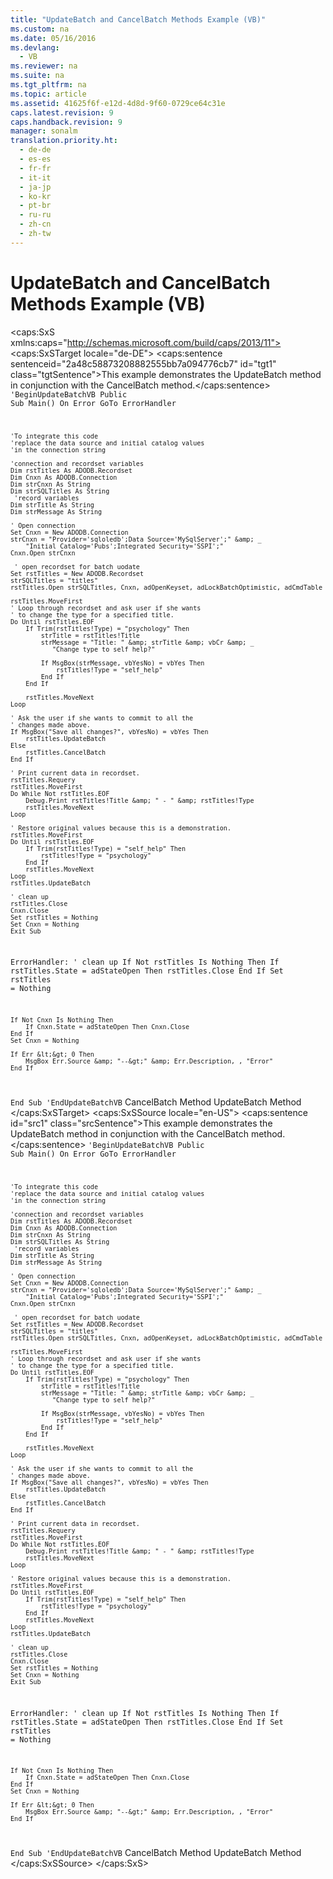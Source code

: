 ```yaml
---
title: "UpdateBatch and CancelBatch Methods Example (VB)"
ms.custom: na
ms.date: 05/16/2016
ms.devlang: 
  - VB
ms.reviewer: na
ms.suite: na
ms.tgt_pltfrm: na
ms.topic: article
ms.assetid: 41625f6f-e12d-4d8d-9f60-0729ce64c31e
caps.latest.revision: 9
caps.handback.revision: 9
manager: sonalm
translation.priority.ht: 
  - de-de
  - es-es
  - fr-fr
  - it-it
  - ja-jp
  - ko-kr
  - pt-br
  - ru-ru
  - zh-cn
  - zh-tw
---
```

# UpdateBatch and CancelBatch Methods Example (VB)
<?xml version="1.0" encoding="utf-8"?>
<caps:SxS xmlns:caps="http://schemas.microsoft.com/build/caps/2013/11">
  <caps:SxSTarget locale="de-DE">
    <developerReferenceWithoutSyntaxDocument xsi:schemaLocation="http://ddue.schemas.microsoft.com/authoring/2003/5 http://dduestorage.blob.core.windows.net/ddueschema/developer.xsd" xmlns="http://ddue.schemas.microsoft.com/authoring/2003/5" xmlns:xlink="http://www.w3.org/1999/xlink" xmlns:xsi="http://www.w3.org/2001/XMLSchema-instance">
      <introduction>
        <para>
          <caps:sentence sentenceid="2a48c58873208882555bb7a094776cb7" id="tgt1" class="tgtSentence">This example demonstrates the <legacyLink xlink:href="23f9314c-b027-4a51-aeae-50caa2977740">UpdateBatch</legacyLink> method in conjunction with the <legacyLink xlink:href="dbdc2574-e44e-4d95-b03d-4a5d9e9adf3c">CancelBatch</legacyLink> method.</caps:sentence>
        </para>
        <code>'BeginUpdateBatchVB
Public Sub Main()
    On Error GoTo ErrorHandler

    'To integrate this code
    'replace the data source and initial catalog values
    'in the connection string

    'connection and recordset variables
    Dim rstTitles As ADODB.Recordset
    Dim Cnxn As ADODB.Connection
    Dim strCnxn As String
    Dim strSQLTitles As String
     'record variables
    Dim strTitle As String
    Dim strMessage As String
    
    ' Open connection
    Set Cnxn = New ADODB.Connection
    strCnxn = "Provider='sqloledb';Data Source='MySqlServer';" &amp; _
        "Initial Catalog='Pubs';Integrated Security='SSPI';"
    Cnxn.Open strCnxn
    
     ' open recordset for batch uodate
    Set rstTitles = New ADODB.Recordset
    strSQLTitles = "titles"
    rstTitles.Open strSQLTitles, Cnxn, adOpenKeyset, adLockBatchOptimistic, adCmdTable
    
    rstTitles.MoveFirst
    ' Loop through recordset and ask user if she wants
    ' to change the type for a specified title.
    Do Until rstTitles.EOF
        If Trim(rstTitles!Type) = "psychology" Then
            strTitle = rstTitles!Title
            strMessage = "Title: " &amp; strTitle &amp; vbCr &amp; _
               "Change type to self help?"
            
            If MsgBox(strMessage, vbYesNo) = vbYes Then
                rstTitles!Type = "self_help"
            End If
        End If
    
        rstTitles.MoveNext
    Loop
    
    ' Ask the user if she wants to commit to all the
    ' changes made above.
    If MsgBox("Save all changes?", vbYesNo) = vbYes Then
        rstTitles.UpdateBatch
    Else
        rstTitles.CancelBatch
    End If
    
    ' Print current data in recordset.
    rstTitles.Requery
    rstTitles.MoveFirst
    Do While Not rstTitles.EOF
        Debug.Print rstTitles!Title &amp; " - " &amp; rstTitles!Type
        rstTitles.MoveNext
    Loop
    
    ' Restore original values because this is a demonstration.
    rstTitles.MoveFirst
    Do Until rstTitles.EOF
        If Trim(rstTitles!Type) = "self_help" Then
            rstTitles!Type = "psychology"
        End If
        rstTitles.MoveNext
    Loop
    rstTitles.UpdateBatch

    ' clean up
    rstTitles.Close
    Cnxn.Close
    Set rstTitles = Nothing
    Set Cnxn = Nothing
    Exit Sub
    
ErrorHandler:
    ' clean up
    If Not rstTitles Is Nothing Then
        If rstTitles.State = adStateOpen Then rstTitles.Close
    End If
    Set rstTitles = Nothing
    
    If Not Cnxn Is Nothing Then
        If Cnxn.State = adStateOpen Then Cnxn.Close
    End If
    Set Cnxn = Nothing
    
    If Err &lt;&gt; 0 Then
        MsgBox Err.Source &amp; "--&gt;" &amp; Err.Description, , "Error"
    End If
End Sub
'EndUpdateBatchVB</code>
      </introduction>
      <relatedTopics>
        <link xlink:href="dbdc2574-e44e-4d95-b03d-4a5d9e9adf3c">CancelBatch Method</link>
        <link xlink:href="23f9314c-b027-4a51-aeae-50caa2977740">UpdateBatch Method</link>
      </relatedTopics>
    </developerReferenceWithoutSyntaxDocument>
  </caps:SxSTarget>
  <caps:SxSSource locale="en-US">
    <developerReferenceWithoutSyntaxDocument xsi:schemaLocation="http://ddue.schemas.microsoft.com/authoring/2003/5 http://dduestorage.blob.core.windows.net/ddueschema/developer.xsd" xmlns="http://ddue.schemas.microsoft.com/authoring/2003/5" xmlns:xlink="http://www.w3.org/1999/xlink" xmlns:xsi="http://www.w3.org/2001/XMLSchema-instance">
      <introduction>
        <para>
          <caps:sentence id="src1" class="srcSentence">This example demonstrates the <legacyLink xlink:href="23f9314c-b027-4a51-aeae-50caa2977740">UpdateBatch</legacyLink> method in conjunction with the <legacyLink xlink:href="dbdc2574-e44e-4d95-b03d-4a5d9e9adf3c">CancelBatch</legacyLink> method.</caps:sentence>
        </para>
        <code>'BeginUpdateBatchVB
Public Sub Main()
    On Error GoTo ErrorHandler

    'To integrate this code
    'replace the data source and initial catalog values
    'in the connection string

    'connection and recordset variables
    Dim rstTitles As ADODB.Recordset
    Dim Cnxn As ADODB.Connection
    Dim strCnxn As String
    Dim strSQLTitles As String
     'record variables
    Dim strTitle As String
    Dim strMessage As String
    
    ' Open connection
    Set Cnxn = New ADODB.Connection
    strCnxn = "Provider='sqloledb';Data Source='MySqlServer';" &amp; _
        "Initial Catalog='Pubs';Integrated Security='SSPI';"
    Cnxn.Open strCnxn
    
     ' open recordset for batch uodate
    Set rstTitles = New ADODB.Recordset
    strSQLTitles = "titles"
    rstTitles.Open strSQLTitles, Cnxn, adOpenKeyset, adLockBatchOptimistic, adCmdTable
    
    rstTitles.MoveFirst
    ' Loop through recordset and ask user if she wants
    ' to change the type for a specified title.
    Do Until rstTitles.EOF
        If Trim(rstTitles!Type) = "psychology" Then
            strTitle = rstTitles!Title
            strMessage = "Title: " &amp; strTitle &amp; vbCr &amp; _
               "Change type to self help?"
            
            If MsgBox(strMessage, vbYesNo) = vbYes Then
                rstTitles!Type = "self_help"
            End If
        End If
    
        rstTitles.MoveNext
    Loop
    
    ' Ask the user if she wants to commit to all the
    ' changes made above.
    If MsgBox("Save all changes?", vbYesNo) = vbYes Then
        rstTitles.UpdateBatch
    Else
        rstTitles.CancelBatch
    End If
    
    ' Print current data in recordset.
    rstTitles.Requery
    rstTitles.MoveFirst
    Do While Not rstTitles.EOF
        Debug.Print rstTitles!Title &amp; " - " &amp; rstTitles!Type
        rstTitles.MoveNext
    Loop
    
    ' Restore original values because this is a demonstration.
    rstTitles.MoveFirst
    Do Until rstTitles.EOF
        If Trim(rstTitles!Type) = "self_help" Then
            rstTitles!Type = "psychology"
        End If
        rstTitles.MoveNext
    Loop
    rstTitles.UpdateBatch

    ' clean up
    rstTitles.Close
    Cnxn.Close
    Set rstTitles = Nothing
    Set Cnxn = Nothing
    Exit Sub
    
ErrorHandler:
    ' clean up
    If Not rstTitles Is Nothing Then
        If rstTitles.State = adStateOpen Then rstTitles.Close
    End If
    Set rstTitles = Nothing
    
    If Not Cnxn Is Nothing Then
        If Cnxn.State = adStateOpen Then Cnxn.Close
    End If
    Set Cnxn = Nothing
    
    If Err &lt;&gt; 0 Then
        MsgBox Err.Source &amp; "--&gt;" &amp; Err.Description, , "Error"
    End If
End Sub
'EndUpdateBatchVB</code>
      </introduction>
      <relatedTopics>
        <link xlink:href="dbdc2574-e44e-4d95-b03d-4a5d9e9adf3c">CancelBatch Method</link>
        <link xlink:href="23f9314c-b027-4a51-aeae-50caa2977740">UpdateBatch Method</link>
      </relatedTopics>
    </developerReferenceWithoutSyntaxDocument>
  </caps:SxSSource>
</caps:SxS>